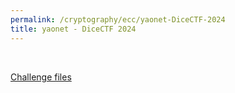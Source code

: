 ```yaml
---
permalink: /cryptography/ecc/yaonet-DiceCTF-2024
title: yaonet - DiceCTF 2024
---
```


<br>

[Challenge files](https://github.com/Connor-McCartney/CTF_Files/tree/main/2024/DiceCTF/yaonet)

<br>
